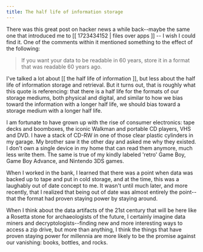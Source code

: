 ```yaml
---
title: The half life of information storage
---
```


There was this great post on hacker news a while back--maybe the same one that introduced me to [[ 1723434152 | files over apps ]] -- I wish I could find it. One of the comments within it mentioned something to the effect of the following:

> If you want your data to be readable in 60 years, store it in a format that was readable 60 years ago.

I've talked a lot about [[ the half life of information ]], but less about the half life of information storage and retrieval. But it turns out, that is roughly what this quote is referencing: that there is a half life for the formats of our storage mediums, both physical and digital, and similar to how we bias toward the information with a longer half life, we should bias toward a storage medium with a longer half life.

I am fortunate to have grown up with the rise of consumer electronics: tape decks and boomboxes, the iconic Walkman and portable CD players, VHS and DVD. I have a stack of CD-RW in one of those clear plastic cylinders in my garage. My brother saw it the other day and asked me why they existed. I don't own a single device in my home that can read them anymore, much less write them. The same is true of my kindly labeled 'retro' Game Boy, Game Boy Advance, and Nintendo 3DS games.

When I worked in the bank, I learned that there was a point when data was backed up to tape and put in cold storage, and at the time, this was a laughably out of date concept to me. It wasn't until much later, and more recently, that I realized that being out of date was almost entirely the point--that the format had proven staying power by staying around.

When I think about the data artifacts of the 21st century that will be here like a Rosetta stone for archaeologists of the future, I certainly imagine data miners and decryptologists--finding new and more interesting ways to access a zip drive, but more than anything, I think the things that have proven staying power for millennia are more likely to be the promise against our vanishing: books, bottles, and rocks.
